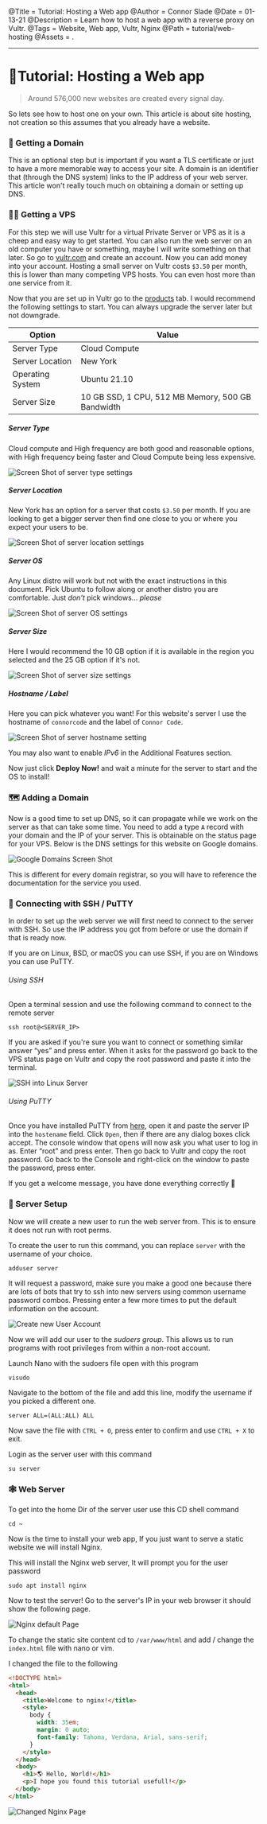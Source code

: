 @Title = Tutorial: Hosting a Web app
@Author = Connor Slade
@Date = 01-13-21
@Description = Learn how to host a web app with a reverse proxy on Vultr.
@Tags = Website, Web app, Vultr, Nginx
@Path = tutorial/web-hosting
@Assets = .

---

# 🐍Tutorial: Hosting a Web app

> Around 576,000 new websites are created every signal day.

So lets see how to host one on your own.
This article is about site hosting, not creation so this assumes that you already have a website.

### 🎯 Getting a Domain

This is an optional step but is important if you want a TLS certificate or just to have a more memorable way to access your site.
A domain is an identifier that (through the DNS system) links to the IP address of your web server.
This article won't really touch much on obtaining a domain or setting up DNS.

### 🐕‍🦺 Getting a VPS

For this step we will use Vultr for a virtual Private Server or VPS as it is a cheep and easy way to get started.
You can also run the web server on an old computer you have or something, maybe I will write something on that later.
So go to [vultr.com](https://www.vultr.com/?ref=8859764) and create an account. Now you can add money into your account.
Hosting a small server on Vultr costs `$3.50` per month, this is lower than many competing VPS hosts.
You can even host more than one service from it.

Now that you are set up in Vultr go to the [products](https://my.vultr.com/deploy/) tab.
I would recommend the following settings to start. You can always upgrade the server later but not downgrade.

| Option           | Value                                             |
| ---------------- | ------------------------------------------------- |
| Server Type      | Cloud Compute                                     |
| Server Location  | New York                                          |
| Operating System | Ubuntu 21.10                                      |
| Server Size      | 10 GB SSD, 1 CPU, 512 MB Memory, 500 GB Bandwidth |

##### Server Type

Cloud compute and High frequency are both good and reasonable options,
with High frequency being faster and Cloud Compute being less expensive.

![Screen Shot of server type settings](../assets/tutorial/web-hosting/Vultr-Type.png)

##### Server Location

New York has an option for a server that costs `$3.50` per month.
If you are looking to get a bigger server then find one close to you or where you expect your users to be.

![Screen Shot of server location settings](../assets/tutorial/web-hosting/Vultr-Location.png)

##### Server OS

Any Linux distro will work but not with the exact instructions in this document.
Pick Ubuntu to follow along or another distro you are comfortable. Just _don't_ pick windows... _please_

![Screen Shot of server OS settings](../assets/tutorial/web-hosting/Vultr-OS.png)

##### Server Size

Here I would recommend the 10 GB option if it is available in the region you selected and the 25 GB option if it's not.

![Screen Shot of server size settings](../assets/tutorial/web-hosting/Vultr-Size.png)

##### Hostname / Label

Here you can pick whatever you want! For this website's server I use the hostname of `connorcode` and the label of `Connor Code`.

![Screen Shot of server hostname setting](../assets/tutorial/web-hosting/Vultr-Hostname.png)

You may also want to enable _IPv6_ in the Additional Features section.

Now just click **Deploy Now!** and wait a minute for the server to start and the OS to install!

### 🗺 Adding a Domain

Now is a good time to set up DNS, so it can propagate while we work on the server as that can take some time.
You need to add a type `A` record with your domain and the IP of your server. This is obtainable on the status page for your VPS.
Below is the DNS settings for this website on Google domains.

![Google Domains Screen Shot](../assets/tutorial/web-hosting/GoogleDomains.png)

This is different for every domain registrar, so you will have to reference the documentation for the service you used.

### 🔌 Connecting with SSH / PuTTY

In order to set up the web server we will first need to connect to the server with SSH.
So use the IP address you got from before or use the domain if that is ready now.

If you are on Linux, BSD, or macOS you can use SSH, if you are on Windows you can use PuTTY.

###### Using SSH

Open a terminal session and use the following command to connect to the remote server

```shell
ssh root@<SERVER_IP>
```

If you are asked if you're sure you want to connect or something similar answer “yes” and press enter.
When it asks for the password go back to the VPS status page on Vultr and copy the root password and paste it into the terminal.

![SSH into Linux Server](../assets/tutorial/web-hosting/Server-SSH.png)

###### Using PuTTY

Once you have installed PuTTY from [here](https://www.chiark.greenend.org.uk/~sgtatham/putty/latest.html),
open it and paste the server IP into the `hostename` field. Click `Open`, then if there are any dialog boxes click accept.
The console window that opens will now ask you what user to log in as. Enter “root” and press enter.
Then go back to Vultr and copy the root password. Go back to the Console and right-click on the window to paste the password, press enter.

If you get a welcome message, you have done everything correctly 🙂

### 🔧 Server Setup

Now we will create a new user to run the web server from. This is to ensure it does not run with root perms.

To create the user to run this command, you can replace `server` with the username of your choice.

```shell
adduser server
```

It will request a password, make sure you make a good one because there are lots of bots
that try to ssh into new servers using common username password combos.
Pressing enter a few more times to put the default information on the account.

![Create new User Account](../assets/tutorial/web-hosting/Server-NewAcc.png)

Now we will add our user to the _sudoers group_.
This allows us to run programs with root privileges from within a non-root account.

Launch Nano with the sudoers file open with this program

```shell
visudo
```

Navigate to the bottom of the file and add this line, modify the username if you picked a different one.

```
server ALL=(ALL:ALL) ALL
```

Now save the file with `CTRL + O`, press enter to confirm and use `CTRL + X` to exit.

Login as the server user with this command

```shell
su server
```

### 🕸 Web Server

To get into the home Dir of the server user use this CD shell command

```shell
cd ~
```

Now is the time to install your web app, If you just want to serve a static website we will install Nginx.

This will install the Nginx web server, It will prompt you for the user password

```shell
sudo apt install nginx
```

Now to test the server!
Go to the server's IP in your web browser it should show the following page.

![Nginx default Page](../assets/tutorial/web-hosting/Nginx-Page.png)

To change the static site content cd to `/var/www/html` and add / change the `index.html` file with nano or vim.

I changed the file to the following

```html
<!DOCTYPE html>
<html>
  <head>
    <title>Welcome to nginx!</title>
    <style>
      body {
        width: 35em;
        margin: 0 auto;
        font-family: Tahoma, Verdana, Arial, sans-serif;
      }
    </style>
  </head>
  <body>
    <h1>🌎 Hello, World!</h1>
    <p>I hope you found this tutorial usefull!</p>
  </body>
</html>
```

![Changed Nginx Page](../assets/tutorial/web-hosting/Hello-World.png)
